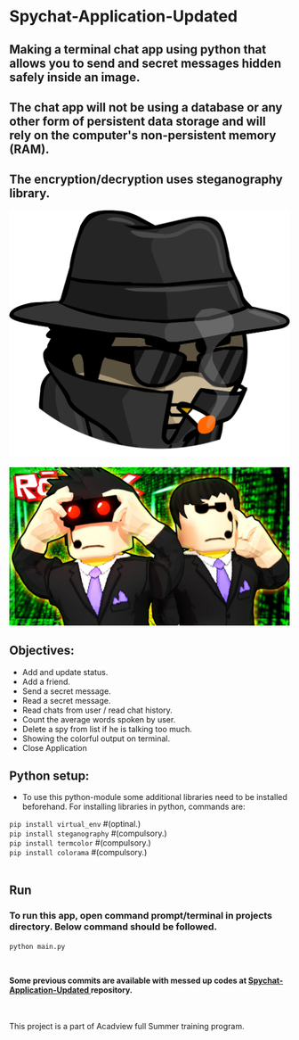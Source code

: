 # **Spychat-Application-Updated**

## Making a terminal chat app using python that allows you to send and secret messages hidden safely inside an image.
## The chat app will not be using a database or any other form of persistent data storage and will rely on the computer's non-persistent memory (RAM).
## The encryption/decryption uses steganography library.

  ![Spy-Agent](Spy.png)

 ![Spies-Agent](spies.jpg)


 ## Objectives:
 * Add and update status.
 * Add a friend.
 * Send a secret message.
 * Read a secret message.
 * Read chats from user / read chat history.
 * Count the average words spoken by user.
 * Delete a spy from list if he is talking too much.
 * Showing the colorful output on terminal.
 * Close Application

 ## Python setup:<br>
 * To use this python-module some additional libraries need to be installed beforehand. For installing libraries in python, commands are:

 `pip install virtual_env` #(optinal.)<br>
 `pip install steganography` #(compulsory.)<br>
 `pip install termcolor` #(compulsory.)<br>
 `pip install colorama` #(compulsory.)<br>
 <br>
 ## Run<br>
 ### To run this app, open command prompt/terminal in projects directory. Below command should be followed.

 `python main.py`

 <br>

 **Some previous commits are available with messed up codes at <a href="https://github.com/MukeshDubey1420/SpyChat-Application-Updated">Spychat-Application-Updated </a> repository.**

 <br><br>
 This project is a part of Acadview full Summer training program.
